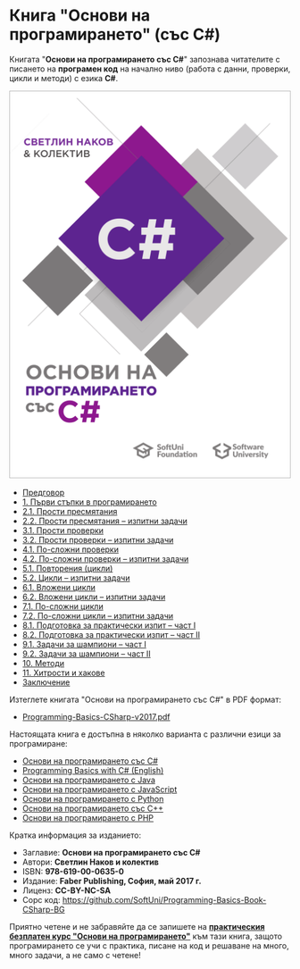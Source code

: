 # Книга "Основи на програмирането" \(със C\#\)

Книгата "**Основи на програмирането със C#**" запознава читателите с писането на **програмен код** на начално ниво (работа с данни, проверки, цикли и методи) с езика **C\#**.

<a href="https://github.com/SoftUni/Programming-Basics-Book-CSharp-BG/blob/master/resources/Programming-Basics-CSharp-v2017.pdf">
<img src="/assets/CSharp-Programming-Basics-Book-Cover.png" alt="Книга основи на програмирането със C# - корица" class="readme-book-cover-image" /></a>

* [Предговор](Content/Preface/overview.md)
* [1. Първи стъпки в програмирането](Content/Chapter-1-first-steps-in-programming/overview.md)
* [2.1. Прости пресмятания](Content/Chapter-2-1-simple-calculations/overview.md)
* [2.2. Прости пресмятания – изпитни задачи](Content/Chapter-2-2-simple-calculations-exam-problems/overview.md)
* [3.1. Прости проверки](Content/Chapter-3-1-simple-conditions/overview.md)
* [3.2. Прости проверки – изпитни задачи](Content/Chapter-3-2-simple-conditions-exam-problems/overview.md)
* [4.1. По-сложни проверки](Content/Chapter-4-1-complex-conditions/overview.md)
* [4.2. По-сложни проверки – изпитни задачи](Content/Chapter-4-2-complex-conditions-exam-problems/overview.md)
* [5.1. Повторения \(цикли\)](Content/Chapter-5-1-loops/overview.md)
* [5.2. Цикли – изпитни задачи](Content/Chapter-5-2-loops-exam-problems/overview.md)
* [6.1. Вложени цикли](Content/Chapter-6-1-nested-loops/overview.md)
* [6.2. Вложени цикли – изпитни задачи](Content/Chapter-6-2-nested-loops-exam-problems/overview.md)
* [7.1. По-сложни цикли](Content/Chapter-7-1-complex-loops/overview.md)
* [7.2. По-сложни цикли – изпитни задачи](Content/Chapter-7-2-complex-loops-exam-problems/overview.md)
* [8.1. Подготовка за практически изпит – част I](Content/Chapter-8-1-exam-preparation/overview.md)
* [8.2. Подготовка за практически изпит – част II](Content/Chapter-8-2-exam-preparation-part-2/overview.md)
* [9.1. Задачи за шампиони – част I](Content/Chapter-9-1-problems-for-champions/overview.md)
* [9.2. Задачи за шампиони – част II](Content/Chapter-9-2-problems-for-champions-part-2/overview.md)
* [10. Методи](Content/Chapter-10-methods/overview.md)
* [11. Хитрости и хакове](Content/Chapter-11-tricks-and-hacks/overview.md)
* [Заключение](Content/Conclusion/overview.md)

Изтеглете книгата "Основи на програмирането със C#" в PDF формат:
* <a href="https://github.com/SoftUni/Programming-Basics-Book-CSharp-BG/blob/master/resources/Programming-Basics-CSharp-v2017.pdf">Programming-Basics-CSharp-v2017.pdf</a>

Настоящата книга е достъпна в няколко варианта с различни езици за програмиране:
* [Основи на програмирането със C#](https://csharp-book.softuni.bg)
* [Programming Basics with C# (English)](https://csharp-book.softuni.org)
* [Основи на програмирането с Java](https://java-book.softuni.bg)
* [Основи на програмирането с JavaScript](https://js-book.softuni.bg)
* [Основи на програмирането с Python](https://python-book.softuni.bg)
* [Основи на програмирането със C++](https://cpp-book.softuni.bg)
* [Основи на програмирането с PHP](https://php-book.softuni.bg)

Кратка информация за изданието:
* Заглавие: **Основи на програмирането със C#**
* Автори: **Светлин Наков и колектив**
* ISBN: **978-619-00-0635-0**
* Издание: **Faber Publishing, София, май 2017 г.**
* Лиценз: **CC-BY-NC-SA**
* Сорс код: https://github.com/SoftUni/Programming-Basics-Book-CSharp-BG

Приятно четене и не забравяйте да се запишете на [**практическия безплатен курс "Основи на програмирането"**](https://softuni.bg/apply) към тази книга, защото програмирането се учи с практика, писане на код и решаване на много, много задачи, а не само с четене!
